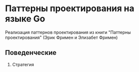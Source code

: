 # Паттерны проектирования на языке Go  
Реализация паттернов проектирования из книги
"Паттерны проектирования" (Эрик Фримен и Элизабет Фримен)  
  
## Поведенческие  
1. Стратегия  